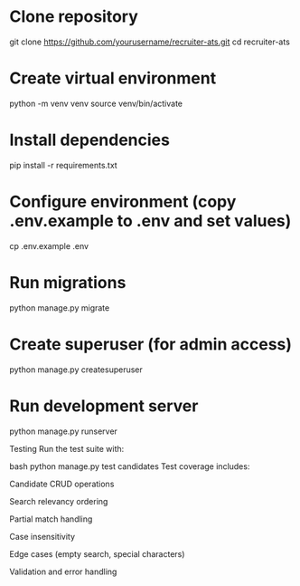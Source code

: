 # Clone repository
git clone https://github.com/yourusername/recruiter-ats.git
cd recruiter-ats

# Create virtual environment
python -m venv venv
source venv/bin/activate

# Install dependencies
pip install -r requirements.txt

# Configure environment (copy .env.example to .env and set values)
cp .env.example .env

# Run migrations
python manage.py migrate

# Create superuser (for admin access)
python manage.py createsuperuser

# Run development server
python manage.py runserver






Testing
Run the test suite with:

bash
python manage.py test candidates
Test coverage includes:

Candidate CRUD operations

Search relevancy ordering

Partial match handling

Case insensitivity

Edge cases (empty search, special characters)

Validation and error handling
